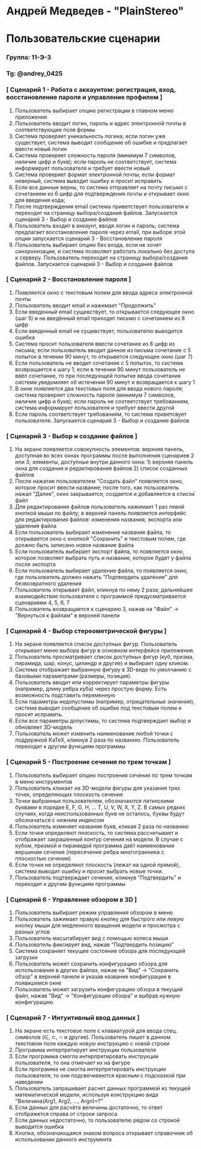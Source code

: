 # Андрей Медведев - "PlainStereo"
# Пользовательские сценарии

### Группа: 11-Э-3
### Tg: @andrey_0425


### [ Сценарий 1 - Работа с аккаунтом: регистрация, вход, восстановление пароля и управление профилем ]

1. Пользователь выбирает опцию регистрации в главном меню приложения
2. Пользователь вводит логин, пароль и адрес электронной почты в соответствующие поля формы
3. Система проверяет уникальность логина; если логин уже существует, система выводит сообщение об ошибке и предлагает ввести новый логин
4. Система проверяет сложность пароля (минимум 7 символов, наличие цифр и букв); если пароль не соответствует, система информирует пользователя и требует ввести новый
5. Система проверяет формат электронной почты; если формат неверный, система выводит ошибку и просит исправить
6. Если все данные верны, то система отправляет на почту письмо с сочетанием из 6 цифр для подтверждения почты и открывает окно для введения кода; 
7. После подтверждения email система приветствует пользователя и переходит на страницу выбора/создания файлов. Запускается сценарий 3 - Выбор и создание файлов
8. Пользователь входит в аккаунт, вводя логин и пароль; система предлагает восстановление пароля через email, при выборе этой опции запускается сценарий 3 - Восстановление пароля
9. Пользователь выбирает опцию без входа, если не хочет синхронизации, и система позволяет работать локально без доступа к серверу. Пользователь переходит на страницу выбора/создания файлов. Запускается сценарий 3 - Выбор и создание файлов

### [ Сценарий 2 - Восстановление пароля ]
1. Появляется окно с текстовым полем для ввода адреса электронной почты
2. Пользователь вводит email и нажимает "Продолжить"
3. Если введенный email сущевствует, то открывается следующее окно (шаг 5) и на введённый email приходит письмо с сочетанием из 8 цифр
4. Если введенный email не сущевствует, пользователю выводится ошибка
5. Система просит пользователя ввести сочетание из 8 цифр из письма; если пользователь вводит данное из письма сочетание с 5 попыток в течении 90 минут, то открывется следующее окно (шаг 7)
6. Если пользователь не вводит сочетание с 5 попыток, то система возвращается к шагу 1; если в течении 90 минут пользователь не ввёл сочетание, то при последующей попытке ввода сочетания система уведомляет об истечении 90 минут и возвращается к шагу 1
7. В окне появляется два текстовых поля для ввода нового пароля; система проверяет сложность пароля (минимум 7 символов, наличие цифр и букв); если пароль не соответствует требованиям, система информирует пользователя и требует ввести другой
8. Если пароль соответствует требованиям, то система приветсвует пользователя. Запускается сценарий 3 - Выбор и создание файлов

### [ Сценарий 3 - Выбор и создание файлов ]
1. На экране появляется совокупность элементов: верхняя панель, доступная во всех окнах программы после выполнения сценариев 2 или 3; элементы, доступные внутри данного окна: 1) верхняя панель окна для создания и редактирования файлов 2) список созданных файлов
2. После нажатия пользователем "Создать файл" появляется окно, которое просит ввести название; после того, как пользователь нажал "Далее", окно закрывается, создается и добавляется в список файл
3. Для редактирования файлов пользователь нажимает 1 раз левой кнопкой мыши по файлу; в верхней панель появляется интерфейс для редактирования файлов: изменения названия, экспорта или удаления файла
4. Если пользователь выбирает изменение названия файла, то открывается окно с кнопкой "Сохранить" и текстовым полем, где должно быть записано новое название файла
5. Если пользователь выбирает экспорт файла, то появляется окно, которое позволяет выбрать путь и название, которое будет у файла после экспорта
6. Если пользователь выбирает удаление файла, то появляется окно, где пользователь должен нажать "Подтвердить удаление" для безвозвратного удаления
7. Пользователь открывает файл, кликнув по нему 2 раза; дальнейшее взаимодействие пользователя с программой предусматривается сценариями 4, 5, 6, 7
8. Пользователь возвращается к сценарию 3, нажав на "Файл" -> "Вернуться к файлам" в верхней панели

### [ Сценарий 4 - Выбор стереометрической фигуры ]

1. На экране появляется список доступных фигур. Пользователь открывает меню выбора фигур в основном интерфейсе приложения.
2. Пользователь просматривает список доступных фигур (куб, призма, пирамида, шар, конус, цилиндр и другие) и выбирает одну кликом.
3. Система отображает выбранную фигуру в 3D-виде по умолчанию с базовыми параметрами (размеры, позиция).
4. Пользователь вводит или корректирует параметры фигуры (например, длину ребра куба) через простую форму. Есть возможность подставить переменную
5. Если параметры недопустимы (например, отрицательные значения), система выводит сообщение об ошибке под текстовым полем и просит исправить.
6. Если все параметры допустимы, то система подтверждает выбор и обновляет 3D-модель
7. Пользователь может изменить наименование любой точки с поддержкой KaTeX, кликнув 2 раза по названию. Пользователь переходит к другим функциям программы

### [ Сценарий 5 - Построение сечения по трем точкам ]

1. Пользователь выбирает опцию построения сечения по трем точкам в меню инструментов
2. Пользователь кликает на 3D-модели фигуры для указания трех точек, определяющих плоскость сечения
3. Точки выбранные пользователем, обозначаются латинскими буквами в порядке E, F, G, H, ... T, U, V, W, X, Y, Z. В самых редких случаях, когда неиспользованных букв не осталось, буквы будут обозначаться с нижним индексом
4. Пользователь изменяет название букв, кликая 2 раза по названию
5. Если точки определяют плоскость, то система рассчитывает и отображает закрашенный контур сечения на модели. В случае с кубом, призмой и пирамидой программа даёт наименование вершинам сечения (пересечение ребра многогранника с  плоскостью сечения)
6. Если точки не определяют плоскость (лежат на одной прямой), система выводит ошибку и просит выбрать новые точки.
7. Пользователь подтверждает сечение, кликнув "Подтвердить" и переходит к другим функциям программы

### [ Сценарий 6 - Управление обзором в 3D ]

1. Пользователь выбирает режим управления обзором в меню
2. Пользователь зажимает правую кнопку для быстрого или левую кнопку мыши для медленного вращения модели и просмотра с разных углов
3. Пользователь масштабирует вид с помощью колеса мыши
4. Пользователь фиксирует вид, нажав "Подтвердить позицию"
5. Система сохраняет текущее состояние обзора для последующей загрузки
6. Пользователь может сохранить конфигурацию обзора для использования в других файлах, нажав на "Вид" -> "Сохранить обзор" в верхней панели и указав название конфигурации в появишемся окне
7. Пользователь может загрузить конфигурацию обзора в текущий файл, нажав "Вид" -> "Конфигурации обзора" и выбрав нужную конфигурацию

### [ Сценарий 7 - Интуитивный ввод данных ]

1. На экране есть текстовое поле с клавиатурой для ввода спец. символов (∈, ⊂, ∩ и другие). Пользователь пишет в данном текстовом поле каждую новую инструкцию с новой строки
2. Программа интерпретирует инструкции пользователя
3. Если программа смогла интерпретировать инструкции пользователя, то она отмечает их на фигуре
4. Если программа не смогла интерпретировать инструкции пользователя, то они подсвечиваются красным с подсказкой при наведении
5. Пользователь запрашивает расчет данных программой из текущей математической модели, используя конструкцию вида "Величина(Arg1, Arg2, ..., Argn)=?"
6. Если данных для расчёта величины достаточно, то ответ отображется справа от строки запроса
7. Если данных недостаточно, то пользователю рядом со строкой выводится ошибка
8. Кнопка, обозначающаяся знаком вопроса открывает справочник об использовании данного инструмента
